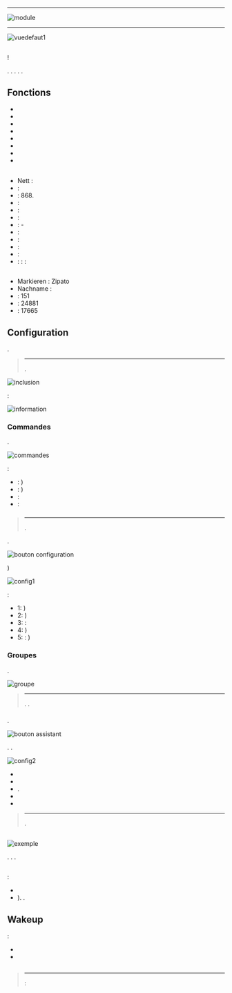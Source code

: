 # 

****

![module](images/zipato.minikeypad/module.jpg)

****

![vuedefaut1](images/zipato.minikeypad/vuedefaut1.jpg)

## 

 !

. . . . .

## Fonctions

-   
-   
-   
-   
-   
-   
-   
-   

## 

-   Nett : 
-    : 
-    : 868.
-    : 
-    : 
-    : 
-    : -
-    : 
-    : 
-    : 
-    : 
-    :  :  : 

## 

-   Markieren : Zipato
-   Nachname : 
-    : 151
-    : 24881
-    : 17665

## Configuration

 [](https://doc.jeedom.com/de_DE/plugins/automation%20protocol/openzwave/).

> ****
>
> .

![inclusion](images/zipato.minikeypad//inclusion.jpg)

 :

![information](images/zipato.minikeypad/information.jpg)

### Commandes

.

![commandes](images/zipato.minikeypad/commandes.jpg)

 :

-    : )
-    : )
-    : 
-    : 

### 

> ****
>
> .

.

![bouton configuration](images/plugin/bouton_configuration.jpg)

)

![config1](images/zipato.minikeypad/config1.jpg)

 :

-   1: )
-   2: )
-   3:  : 
-   4: )
-   5:  : )

### Groupes

.

![groupe](images/zipato.minikeypad/groupe.jpg)

> ****
>
> . .

### 

.

![bouton assistant](images/plugin/bouton_assistant.jpg)

. .

![config2](images/zipato.minikeypad/config2.jpg)

-   
-   
-   .
-   
-   

> ****
>
> .

## 

![exemple](images/zipato.minikeypad/exemple.jpg)

. . .

## 

### 

 :

-   
-   ). .

## Wakeup

 :

-   
-   

## 

> ****
>
>  : 
